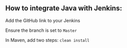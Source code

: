 ## How to integrate Java with Jenkins:

Add the GitHub link to your Jenkins

Ensure the branch is set to `Master`

In Maven, add two steps: `clean install`
